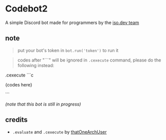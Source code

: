 # Codebot2 
A simple Discord bot made for programmers by the [iso.dev team](https://github.com/PyBotDevs)

## note
> put your bot's token in `bot.run('token')` to run it

> codes after "\`\`\`" will be ignored in `.cexecute` command, please do the following instead:

.cexecute \`\`\`c

{codes here}

\`\`\`


*(note that this bot is still in progress)*

## credits
- `.evaluate` and `.cexecute` by [thatOneArchUser](https://github.com/thatOneArchUser)
